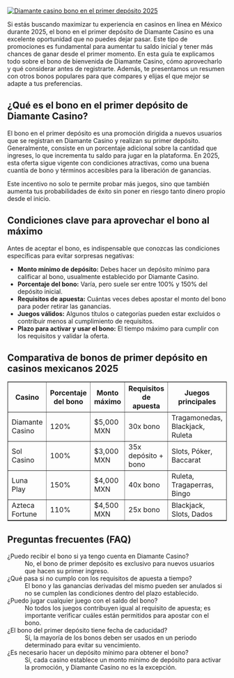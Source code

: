 [![Diamante casino bono en el primer depósito 2025](https://123-caf.pages.dev/gitsignup.png)](https://vrmoo.ru/Bt82HjjY)

<div> <p>Si estás buscando maximizar tu experiencia en casinos en línea en México durante 2025, el bono en el primer depósito de Diamante Casino es una excelente oportunidad que no puedes dejar pasar. Este tipo de promociones es fundamental para aumentar tu saldo inicial y tener más chances de ganar desde el primer momento. En esta guía te explicamos todo sobre el bono de bienvenida de Diamante Casino, cómo aprovecharlo y qué considerar antes de registrarte. Además, te presentamos un resumen con otros bonos populares para que compares y elijas el que mejor se adapte a tus preferencias.</p>  <h2>¿Qué es el bono en el primer depósito de Diamante Casino?</h2> <p>El bono en el primer depósito es una promoción dirigida a nuevos usuarios que se registran en Diamante Casino y realizan su primer depósito. Generalmente, consiste en un porcentaje adicional sobre la cantidad que ingreses, lo que incrementa tu saldo para jugar en la plataforma. En 2025, esta oferta sigue vigente con condiciones atractivas, como una buena cuantía de bono y términos accesibles para la liberación de ganancias.</p>  <p>Este incentivo no solo te permite probar más juegos, sino que también aumenta tus probabilidades de éxito sin poner en riesgo tanto dinero propio desde el inicio.</p>  <h2>Condiciones clave para aprovechar el bono al máximo</h2> <p>Antes de aceptar el bono, es indispensable que conozcas las condiciones específicas para evitar sorpresas negativas:</p> <ul> <li><strong>Monto mínimo de depósito:</strong> Debes hacer un depósito mínimo para calificar al bono, usualmente establecido por Diamante Casino.</li> <li><strong>Porcentaje del bono:</strong> Varía, pero suele ser entre 100% y 150% del depósito inicial.</li> <li><strong>Requisitos de apuesta:</strong> Cuántas veces debes apostar el monto del bono para poder retirar las ganancias.</li> <li><strong>Juegos válidos:</strong> Algunos títulos o categorías pueden estar excluidos o contribuir menos al cumplimiento de requisitos.</li> <li><strong>Plazo para activar y usar el bono:</strong> El tiempo máximo para cumplir con los requisitos y validar la oferta.</li> </ul>  <h2>Comparativa de bonos de primer depósito en casinos mexicanos 2025</h2> <table border="1" cellpadding="5" cellspacing="0" style="border-collapse: collapse; width: 100%;"> <thead> <tr> <th>Casino</th> <th>Porcentaje del bono</th> <th>Monto máximo</th> <th>Requisitos de apuesta</th> <th>Juegos principales</th> </tr> </thead> <tbody> <tr> <td>Diamante Casino</td> <td>120%</td> <td>$5,000 MXN</td> <td>30x bono</td> <td>Tragamonedas, Blackjack, Ruleta</td> </tr> <tr> <td>Sol Casino</td> <td>100%</td> <td>$3,000 MXN</td> <td>35x depósito + bono</td> <td>Slots, Póker, Baccarat</td> </tr> <tr> <td>Luna Play</td> <td>150%</td> <td>$4,000 MXN</td> <td>40x bono</td> <td>Ruleta, Tragaperras, Bingo</td> </tr> <tr> <td>Azteca Fortune</td> <td>110%</td> <td>$4,500 MXN</td> <td>25x bono</td> <td>Blackjack, Slots, Dados</td> </tr> </tbody> </table>  <h2>Preguntas frecuentes (FAQ)</h2> <dl> <dt>¿Puedo recibir el bono si ya tengo cuenta en Diamante Casino?</dt> <dd>No, el bono de primer depósito es exclusivo para nuevos usuarios que hacen su primer ingreso.</dd>  <dt>¿Qué pasa si no cumplo con los requisitos de apuesta a tiempo?</dt> <dd>El bono y las ganancias derivadas del mismo pueden ser anulados si no se cumplen las condiciones dentro del plazo establecido.</dd>  <dt>¿Puedo jugar cualquier juego con el saldo del bono?</dt> <dd>No todos los juegos contribuyen igual al requisito de apuesta; es importante verificar cuáles están permitidos para apostar con el bono.</dd>  <dt>¿El bono del primer depósito tiene fecha de caducidad?</dt> <dd>Sí, la mayoría de los bonos deben ser usados en un periodo determinado para evitar su vencimiento.</dd>  <dt>¿Es necesario hacer un depósito mínimo para obtener el bono?</dt> <dd>Sí, cada casino establece un monto mínimo de depósito para activar la promoción, y Diamante Casino no es la excepción.</dd> </dl> </div>